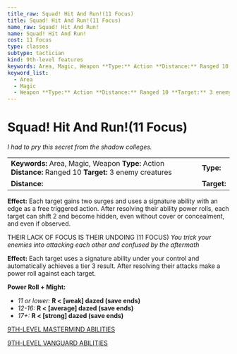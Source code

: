```yaml
---
title_raw: Squad! Hit And Run!(11 Focus)
title: Squad! Hit And Run!(11 Focus)
name_raw: Squad! Hit And Run!
name: Squad! Hit And Run!
cost: 11 Focus
type: classes
subtype: tactician
kind: 9th-level features
keywords: Area, Magic, Weapon **Type:** Action **Distance:** Ranged 10 **Target:** 3 enemy creatures
keyword_list:
  - Area
  - Magic
  - Weapon **Type:** Action **Distance:** Ranged 10 **Target:** 3 enemy creatures
---
```


# Squad! Hit And Run!(11 Focus)

*I had to pry this secret from the shadow colleges.*

|                                                                                                          |             |
| :------------------------------------------------------------------------------------------------------- | :---------- |
| **Keywords:** Area, Magic, Weapon **Type:** Action **Distance:** Ranged 10 **Target:** 3 enemy creatures | **Type:**   |
| **Distance:**                                                                                            | **Target:** |

**Effect:** Each target gains two surges and uses a signature ability with an edge as a free triggered action. After resolving their ability power rolls, each target can shift 2 and become hidden, even without cover or concealment, and even if observed.

THEIR LACK OF FOCUS IS THEIR UNDOING (11 FOCUS) *You trick your enemies into attacking each other and confused by the aftermath*

**Effect:** Each target uses a signature ability under your control and automatically achieves a tier 3 result. After resolving their attacks make a power roll against each target.

**Power Roll + Might:**

- *11 or lower:* **R \< \[weak\] dazed (save ends)**
- *12-16:* **R \< \[average\] dazed (save ends)**
- *17+:* **R \< \[strong\] dazed (save ends)**

[9TH-LEVEL MASTERMIND ABILITIES](./9th-Level%20Mastermind%20Abilities.md)

[9TH-LEVEL VANGUARD ABILITIES](./9th-Level%20Vanguard%20Abilities.md)
